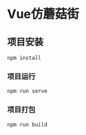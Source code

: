 # Vue仿蘑菇街

## 项目安装
```
npm install
```

### 项目运行
```
npm run serve
```

### 项目打包
```
npm run build
```


